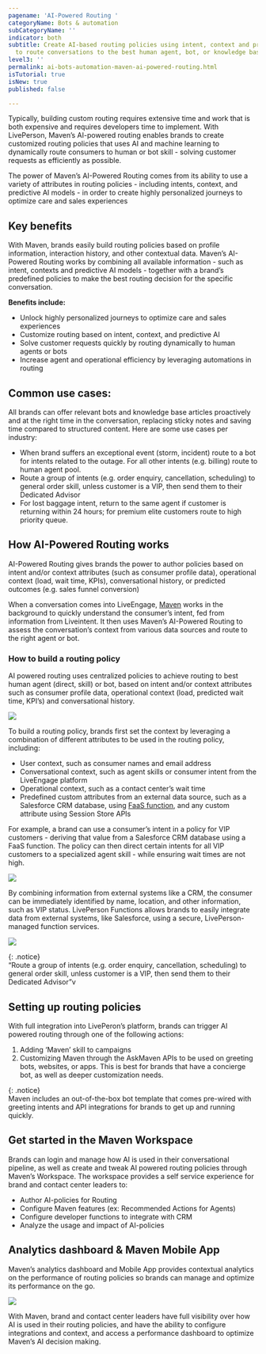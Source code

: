 ```yaml
---
pagename: 'AI-Powered Routing '
categoryName: Bots & automation
subCategoryName: ''
indicator: both
subtitle: Create AI-based routing policies using intent, context and predictive attributes
  to route conversations to the best human agent, bot, or knowledge base content.
level3: ''
permalink: ai-bots-automation-maven-ai-powered-routing.html
isTutorial: true
isNew: true
published: false

---
```

Typically, building custom routing requires extensive time and work that is both expensive and requires developers time to implement. With LivePerson, Maven’s AI-powered routing enables brands to create customized routing policies that uses AI and machine learning to dynamically route consumers to human or bot skill - solving customer requests as efficiently as possible.

The power of Maven’s AI-Powered Routing comes from its ability to use a variety of attributes in routing policies - including intents, context, and predictive AI models - in order to create highly personalized journeys to optimize care and sales experiences

## Key benefits

With Maven, brands easily build routing policies based on profile information, interaction history, and other contextual data. Maven’s AI-Powered Routing works by combining all available information - such as intent, contexts and predictive AI models - together with a brand’s predefined policies to make the best routing decision for the specific conversation.

**Benefits include:**

* Unlock highly personalized journeys to optimize care and sales experiences
* Customize routing based on intent, context, and predictive AI
* Solve customer requests quickly by routing dynamically to human agents or bots
* Increase agent and operational efficiency by leveraging automations in routing

## Common use cases:

All brands can offer relevant bots and knowledge base articles proactively and at the right time in the conversation, replacing sticky notes and saving time compared to structured content. Here are some use cases per industry:

* When brand suffers an exceptional event (storm, incident) route to a bot for intents related to the outage. For all other intents (e.g. billing) route to human agent pool.
* Route a group of intents (e.g. order enquiry, cancellation, scheduling) to general order skill, unless customer is a VIP, then send them to their Dedicated Advisor
* For lost baggage intent, return to the same agent if customer is returning within 24 hours; for premium elite customers route to high priority queue.

## How AI-Powered Routing works

AI-Powered Routing gives brands the power to author policies based on intent and/or context attributes (such as consumer profile data), operational context (load, wait time, KPIs), conversational history, or predicted outcomes (e.g. sales funnel conversion)

When a conversation comes into LiveEngage, [Maven](https://knowledge.liveperson.com/ai-bots-automation-maven-maven-overview.html) works in the background to quickly understand the consumer’s intent, fed from information from Liveintent. It then uses Maven’s AI-Powered Routing to assess the conversation’s context from various data sources and route to the right agent or bot.

### How to build a routing policy

AI powered routing uses centralized policies to achieve routing to best human agent (direct, skill) or bot, based on intent and/or context attributes such as consumer profile data, operational context (load, predicted wait time, KPI’s) and conversational history.

![](/img/ai-powered-routing-1.png)

To build a routing policy, brands first set the context by leveraging a combination of different attributes to be used in the routing policy, including:

* User context, such as consumer names and email address
* Conversational context, such as agent skills or consumer intent from the LiveEngage platform
* Operational context, such as a contact center’s wait time
* Predefined custom attributes from an external data source, such as a Salesforce CRM database, using [FaaS function](https://knowledge.liveperson.com/developer-tools-liveperson-functions.html), and any custom attribute using Session Store APIs

For example, a brand can use a consumer’s intent in a policy for VIP customers - deriving that value from a Salesforce CRM database using a FaaS function. The policy can then direct certain intents for all VIP customers to a specialized agent skill - while ensuring wait times are not high.

![](/img/ai-powered-routing-2.png)

By combining information from external systems like a CRM, the consumer can be immediately identified by name, location, and other information, such as VIP status. LivePerson Functions allows brands to easily integrate data from external systems, like Salesforce, using a secure, LivePerson-managed function services.

![](/img/maven-overview-4-1.png)

{: .notice}  
“Route a group of intents (e.g. order enquiry, cancellation, scheduling) to general order skill, unless customer is a VIP, then send them to their Dedicated Advisor”v

## Setting up routing policies

With full integration into LivePeron’s platform, brands can trigger AI powered routing through one of the following actions:

1. Adding ‘Maven’ skill to campaigns
2. Customizing Maven through the AskMaven APIs to be used on greeting bots, websites, or apps. This is best for brands that have a concierge bot, as well as deeper customization needs.

{: .notice}  
Maven includes an out-of-the-box bot template that comes pre-wired with greeting intents and API integrations for brands to get up and running quickly.

## Get started in the Maven Workspace

Brands can login and manage how AI is used in their conversational pipeline, as well as create and tweak AI powered routing policies through Maven’s Workspace. The workspace provides a self service experience for brand and contact center leaders to:

* Author AI-policies for Routing
* Configure Maven features (ex: Recommended Actions for Agents)
* Configure developer functions to integrate with CRM
* Analyze the usage and impact of AI-policies

## Analytics dashboard & Maven Mobile App

Maven’s analytics dashboard and Mobile App provides contextual analytics on the performance of routing policies so brands can manage and optimize its performance on the go.

![](/img/ai-powered-routing-4-1.png)

With Maven, brand and contact center leaders have full visibility over how AI is used in their routing policies, and have the ability to configure integrations and context, and access a performance dashboard to optimize Maven’s AI decision making.